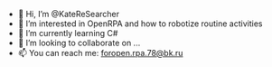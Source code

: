 - 👋 Hi, I’m @KateReSearcher 
- 👀 I’m interested in OpenRPA and how to robotize routine activities
- 🌱 I’m currently learning C#
- 💞️ I’m looking to collaborate on ...
- 📫 You can reach me: foropen.rpa.78@bk.ru

<!---
KateReSearcher/KateReSearcher is a ✨ special ✨ repository because its `README.md` (this file) appears on your GitHub profile.
You can click the Preview link to take a look at your changes.
--->
